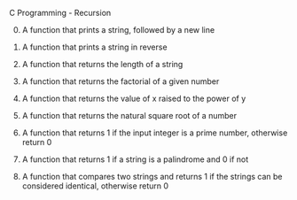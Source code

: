 C Programming - Recursion

0. A function that prints a string, followed by a new line

1. A function that prints a string in reverse

2. A function that returns the length of a string

3. A function that returns the factorial of a given number

4. A function that returns the value of x raised to the power of y

5. A function that returns the natural square root of a number

6. A function that returns 1 if the input integer is a prime number, otherwise return 0

7. A function that returns 1 if a string is a palindrome and 0 if not

8. A function that compares two strings and returns 1 if the strings can be considered identical, otherwise return 0
